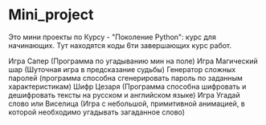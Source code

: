 # Mini_project
Это мини проекты по Курсу - "Поколение Python": курс для начинающих. Тут находятся коды 6ти завершающих курс работ.

Игра Сапер (Программа по угадыванию мин на поле)
Игра Магический шар (Шуточная игра в предсказание судьбы)
Генератор сложных паролей (программа способна сгенерировать пароль по заданным характеристикам)
Шифр Цезаря (Программа способна шифровать и дешифровать тексты на русском и английском языке)
Игра Угадай слово или Виселица (Игра с небольшой, примитивной анимацией, в которой необходимо угадывать загаданное слово)
